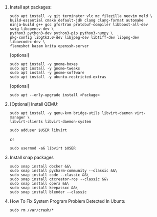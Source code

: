 1. Install apt packages:
    ```
    sudo apt install -y git terminator vlc mc filezilla neovim meld \
    build-essential cmake default-jdk clang clang-format automake ninja-build g++ gcc gfortran protobuf-compiler libboost-all-dev swig libopencv-dev \
    python3 python3-dev python3-pip python3-numpy \
    pkg-config libgtk2.0-dev libjpeg-dev libtiff-dev libpng-dev libavcodec-dev \
    flameshot kazam krita openssh-server
    ```
    [optional]
    ```
    sudo apt install -y gnome-boxes
    sudo apt install -y gnome-tweaks
    sudo apt install -y gnome-software
    sudo apt install -y ubuntu-restricted-extras
    ```
    
    [optional]
    ```
    sudo apt --only-upgrade install <Package>
    ```
1. [Optional] Install QEMU:
    ```
    sudo apt install -y qemu-kvm bridge-utils libvirt-daemon virt-manager \
	libvirt-clients libvirt-daemon-system
    ```
    ```
    sudo adduser $USER libvirt
    ```
    or
    ```
    sudo usermod -aG libvirt $USER
    ```

1. Install snap packages
    ```
    sudo snap install docker &&\
    sudo snap install pycharm-community --classic &&\
    sudo snap install code --classic &&\
    sudo snap install qtcreator-ros --classic &&\
    sudo snap install opera &&\
    sudo snap install keepassxc &&\
    sudo snap install blender --classic
    ```
1. How To Fix System Program Problem Detected In Ubuntu
    ```
    sudo rm /var/crash/*
    ```
